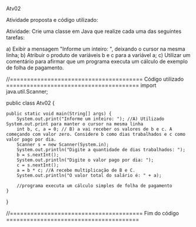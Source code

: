 Atv02

Atividade proposta e código utilizado:

Atividade:
Crie uma classe em Java que realize cada uma das seguintes tarefas:

a) Exibir a mensagem "Informe um inteiro: ", deixando o cursor na mesma linha;
b) Atribuir o produto de variáveis b e c para a variável a;
c) Utilizar um comentário para afirmar que um programa executa um cálculo de exemplo de folha de pagamento.

//======================================= Código utilizado =======================================
import java.util.Scanner;

public class Atv02 {

    public static void main(String[] args) {
        System.out.print("Informe um inteiro: "); //A) Utilizado System.out.print para manter o cursor na mesma linha
        int b, c, a = 0; // B) a vai receber os valores de b e c. A começando com valor zero. Considere b como dias trabalhados e c como valor pago por dia.
        Scanner s = new Scanner(System.in);
        System.out.println("Digite a quantidade de dias trabalhados: ");
        b = s.nextInt();
        System.out.println("Digite o valor pago por dia: ");
        c = s.nextInt();
        a = b * c; //A recebe multiplicação de B e C.
        System.out.println("O valor total do salário é: " + a);
        
        //programa executa um cálculo simples de folha de pagamento
    }
}

//======================================= Fim do código =======================================
